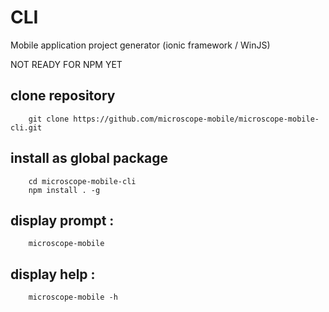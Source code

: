 CLI
===

Mobile application project generator (ionic framework / WinJS)

NOT READY FOR NPM YET

clone repository
----------------

		git clone https://github.com/microscope-mobile/microscope-mobile-cli.git

install as global package
-------------------------

		cd microscope-mobile-cli
		npm install . -g
	
display prompt :
----------------

		microscope-mobile
	
display help :
--------------

		microscope-mobile -h